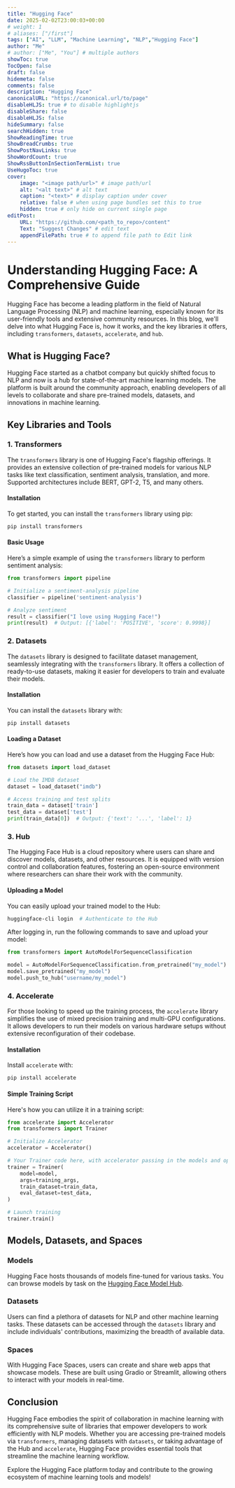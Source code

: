 ```yaml
---
title: "Hugging Face"
date: 2025-02-02T23:00:03+00:00
# weight: 1
# aliases: ["/first"]
tags: ["AI", "LLM", "Machine Learning", "NLP","Hugging Face"]
author: "Me"
# author: ["Me", "You"] # multiple authors
showToc: true
TocOpen: false
draft: false
hidemeta: false
comments: false
description: "Hugging Face"
canonicalURL: "https://canonical.url/to/page"
disableHLJS: true # to disable highlightjs
disableShare: false
disableHLJS: false
hideSummary: false
searchHidden: true
ShowReadingTime: true
ShowBreadCrumbs: true
ShowPostNavLinks: true
ShowWordCount: true
ShowRssButtonInSectionTermList: true
UseHugoToc: true
cover:
    image: "<image path/url>" # image path/url
    alt: "<alt text>" # alt text
    caption: "<text>" # display caption under cover
    relative: false # when using page bundles set this to true
    hidden: true # only hide on current single page
editPost:
    URL: "https://github.com/<path_to_repo>/content"
    Text: "Suggest Changes" # edit text
    appendFilePath: true # to append file path to Edit link
---
```

# Understanding Hugging Face: A Comprehensive Guide

Hugging Face has become a leading platform in the field of Natural Language Processing (NLP) and machine learning, especially known for its user-friendly tools and extensive community resources. In this blog, we'll delve into what Hugging Face is, how it works, and the key libraries it offers, including `transformers`, `datasets`, `accelerate`, and `hub`.

## What is Hugging Face?

Hugging Face started as a chatbot company but quickly shifted focus to NLP and now is a hub for state-of-the-art machine learning models. The platform is built around the community approach, enabling developers of all levels to collaborate and share pre-trained models, datasets, and innovations in machine learning.

## Key Libraries and Tools

### 1. Transformers

The `transformers` library is one of Hugging Face's flagship offerings. It provides an extensive collection of pre-trained models for various NLP tasks like text classification, sentiment analysis, translation, and more. Supported architectures include BERT, GPT-2, T5, and many others.

#### Installation

To get started, you can install the `transformers` library using pip:

```bash
pip install transformers
```

#### Basic Usage

Here’s a simple example of using the `transformers` library to perform sentiment analysis:

```python
from transformers import pipeline

# Initialize a sentiment-analysis pipeline
classifier = pipeline('sentiment-analysis')

# Analyze sentiment
result = classifier("I love using Hugging Face!")
print(result)  # Output: [{'label': 'POSITIVE', 'score': 0.9998}]
```

### 2. Datasets

The `datasets` library is designed to facilitate dataset management, seamlessly integrating with the `transformers` library. It offers a collection of ready-to-use datasets, making it easier for developers to train and evaluate their models.

#### Installation

You can install the `datasets` library with:

```bash
pip install datasets
```

#### Loading a Dataset

Here’s how you can load and use a dataset from the Hugging Face Hub:

```python
from datasets import load_dataset

# Load the IMDB dataset
dataset = load_dataset("imdb")

# Access training and test splits
train_data = dataset['train']
test_data = dataset['test']
print(train_data[0])  # Output: {'text': '...', 'label': 1}
```

### 3. Hub

The Hugging Face Hub is a cloud repository where users can share and discover models, datasets, and other resources. It is equipped with version control and collaboration features, fostering an open-source environment where researchers can share their work with the community.

#### Uploading a Model

You can easily upload your trained model to the Hub:

```bash
huggingface-cli login  # Authenticate to the Hub
```

After logging in, run the following commands to save and upload your model:

```python
from transformers import AutoModelForSequenceClassification

model = AutoModelForSequenceClassification.from_pretrained("my_model")
model.save_pretrained("my_model")
model.push_to_hub("username/my_model")
```

### 4. Accelerate

For those looking to speed up the training process, the `accelerate` library simplifies the use of mixed precision training and multi-GPU configurations. It allows developers to run their models on various hardware setups without extensive reconfiguration of their codebase.

#### Installation

Install `accelerate` with:

```bash
pip install accelerate
```

#### Simple Training Script

Here's how you can utilize it in a training script:

```python
from accelerate import Accelerator
from transformers import Trainer

# Initialize Accelerator
accelerator = Accelerator()

# Your Trainer code here, with accelerator passing in the models and optimizers
trainer = Trainer(
    model=model,
    args=training_args,
    train_dataset=train_data,
    eval_dataset=test_data,
)

# Launch training
trainer.train()
```

## Models, Datasets, and Spaces

### Models
Hugging Face hosts thousands of models fine-tuned for various tasks. You can browse models by task on the [Hugging Face Model Hub](https://huggingface.co/models).

### Datasets
Users can find a plethora of datasets for NLP and other machine learning tasks. These datasets can be accessed through the `datasets` library and include individuals' contributions, maximizing the breadth of available data.

### Spaces
With Hugging Face Spaces, users can create and share web apps that showcase models. These are built using Gradio or Streamlit, allowing others to interact with your models in real-time.

## Conclusion

Hugging Face embodies the spirit of collaboration in machine learning with its comprehensive suite of libraries that empower developers to work efficiently with NLP models. Whether you are accessing pre-trained models via `transformers`, managing datasets with `datasets`, or taking advantage of the Hub and `accelerate`, Hugging Face provides essential tools that streamline the machine learning workflow.

Explore the Hugging Face platform today and contribute to the growing ecosystem of machine learning tools and models!